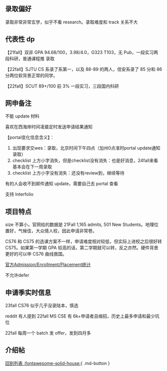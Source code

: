 ## 录取偏好

录取非常非常玄学，似乎不看 research。录取难度和 track 关系不大

## 代表性 dp

【21fall】双非 GPA 94.68/100，3.98/4.0，G323 T103，无 Pub，一段实习两段科研，普通课程推 录取

【22fall】SJTU CS 系录了系第一，以及 88-89 的两人，信安系录了 85 分和 86 分两位软背景正常的同学。

【22fall】SCUT 89+/100 前 3% 一段实习，三段国内科研


## 网申备注

不能 update 材料

喜欢在西海岸时间凌晨定时发送申请结果通知

【portal变化信息含义】：

1. 出现要求交wes：录取，北京时间下午四点（加州0点准时portal update通知录取）
2. checklist 上方小字消失，但是checklist没有消失：也是好消息，24fall来看基本会在下一周录取
3. checklist 上方小字没有消失：还没有review到，继续等待

有的人会收不到邮件通知 update，需要自己去 portal 查看

支持 Interfolio

## 项目特点

size 不算小，官网给的数据是 21Fall 1,165 admits, 501 New Students。地理位置好，气候佳，大众情人校，因此申请非常卷。

CS76 和 CS75 的选课方案不一样，申请难度相对较低，但实际上进校之后很好转 CS75。如果第一学期 GPA 较高的话，第二学期就可以转，反之亦然。硬件背景更好的可以申 CS76 曲线救国。

[官方Admission/Enrollment/Placement统计](https://ir.ucsd.edu/grad/index.html)

不允许defer

## 申请季实时信息

23fall CS76 似乎几乎没录陆本，慎选

reddit 有人提到 22fall MS CSE 有 6k+申请者且缩招，历史上最多申请和最少坑位

22fall 每周一个 batch 发 offer，发到四月多

## 介绍帖

[回到列表 :fontawesome-solid-house:](grade.md){ .md-button }
